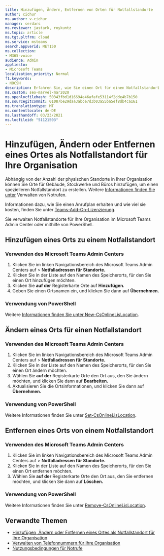 ```yaml
---
title: Hinzufügen, Ändern, Entfernen von Orten für Notfallstandorte
author: cichur
ms.author: v-cichur
manager: serdars
ms.reviewer: jastark, roykuntz
ms.topic: article
ms.tgt.pltfrm: cloud
ms.service: msteams
search.appverid: MET150
ms.collection:
- M365-voice
audience: Admin
appliesto:
- Microsoft Teams
localization_priority: Normal
f1.keywords:
- NOCSH
description: Erfahren Sie, wie Sie einen Ort für einen Notfallstandort für Ihre Organisation im Microsoft Teams Admin Center hinzufügen, ändern oder entfernen.
ms.custom: seo-marvel-mar2020
ms.openlocfilehash: 50343fbd1d16694e46afafe53114f2dde4b7b150
ms.sourcegitcommit: 01087be29daa3abce7d3b03a55ba5ef8db4ca161
ms.translationtype: MT
ms.contentlocale: de-DE
ms.lasthandoff: 03/23/2021
ms.locfileid: "51121503"
---
```

# <a name="add-change-or-remove-a-place-for-an-emergency-location-in-your-organization"></a>Hinzufügen, Ändern oder Entfernen eines Ortes als Notfallstandort für Ihre Organisation

Abhängig von der Anzahl der physischen Standorte in Ihrer Organisation können Sie Orte für Gebäude, Stockwerke und Büros hinzufügen, um einen spezielleren Notfallstandort zu erstellen. Weitere [Informationen finden Sie unter](what-are-emergency-locations-addresses-and-call-routing.md) Verwalten von Notrufen.
  
Informationen dazu, wie Sie einen Anrufplan erhalten und wie viel sie kosten, finden Sie unter [Teams-Add-On-Lizenzierung](teams-add-on-licensing/microsoft-teams-add-on-licensing.md).

Sie verwalten Notfallstandorte für Ihre Organisation im Microsoft Teams Admin Center oder mithilfe von PowerShell.
  
## <a name="add-a-place-to-an-emergency-location"></a>Hinzufügen eines Orts zu einem Notfallstandort

### <a name="using-the-microsoft-teams-admin-center"></a>Verwenden des Microsoft Teams Admin Centers

1. Klicken Sie im linken Navigationsbereich des Microsoft Teams Admin Centers auf  >  **Notfalladressen für Standorte.**
2. Klicken Sie in der Liste auf den Namen des Speicherorts, für den Sie einen Ort hinzufügen möchten.
3. Klicken Sie **auf der** Registerkarte Orte auf **Hinzufügen.**
4. Geben Sie einen Ortsnamen ein, und klicken Sie dann auf **Übernehmen.**

### <a name="using-powershell"></a>Verwendung von PowerShell

Weitere [Informationen finden Sie unter New-CsOnlineLisLocation](/powershell/module/skype/new-csonlinelislocation).
    
## <a name="change-a-place-for-an-emergency-location"></a>Ändern eines Orts für einen Notfallstandort

### <a name="using-the-microsoft-teams-admin-center"></a>Verwenden des Microsoft Teams Admin Centers

1. Klicken Sie im linken Navigationsbereich des Microsoft Teams Admin Centers auf  >  **Notfalladressen für Standorte.**
2. Klicken Sie in der Liste auf den Namen des Speicherorts, für den Sie einen Ort ändern möchten.
3. Wählen Sie **auf der** Registerkarte Orte den Ort aus, den Sie ändern möchten, und klicken Sie dann auf **Bearbeiten.**
4. Aktualisieren Sie die Ortsinformationen, und klicken Sie dann auf **Übernehmen.**

### <a name="using-powershell"></a>Verwendung von PowerShell

Weitere Informationen finden Sie unter [Set-CsOnlineLisLocation](/powershell/module/skype/set-csonlinelislocation).
    
## <a name="remove-a-place-from-an-emergency-location"></a>Entfernen eines Orts von einem Notfallstandort

### <a name="using-the-microsoft-teams-admin-center"></a>Verwenden des Microsoft Teams Admin Centers

1. Klicken Sie im linken Navigationsbereich des Microsoft Teams Admin Centers auf  >  **Notfalladressen für Standorte.**
2. Klicken Sie in der Liste auf den Namen des Speicherorts, für den Sie einen Ort entfernen möchten.
3. Wählen Sie **auf der** Registerkarte Orte den Ort aus, den Sie entfernen möchten, und klicken Sie dann auf **Löschen.**

### <a name="using-powershell"></a>Verwendung von PowerShell

Weitere Informationen finden Sie unter [Remove-CsOnlineLisLocation](/powershell/module/skype/remove-csonlinelislocation).
    
## <a name="related-topics"></a>Verwandte Themen

- [Hinzufügen, Ändern oder Entfernen eines Ortes als Notfallstandort für Ihre Organisation](add-change-remove-emergency-place-organization.md)
- [Verwalten von Telefonnummern für Ihre Organisation](/microsoftteams/manage-phone-numbers-for-your-organization)
- [Nutzungsbedingungen für Notrufe](./emergency-calling-terms-and-conditions.md)